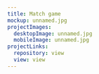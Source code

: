```yaml
---
title: Match game
mockup: unnamed.jpg
projectImages:
  desktopImage: unnamed.jpg
  mobileImage: unnamed.jpg
projectLinks:
  repository: view
  view: view
---
```


